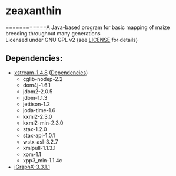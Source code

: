 # zeaxanthin
============A Java-based program for basic mapping of maize breeding throughout many generations  
Licensed under GNU GPL v2 (see [LICENSE](https://github.com/oceaquaris/zeaxanthin/blob/master/LICENSE) for details)
## Dependencies:
* [xstream-1.4.8](http://x-stream.github.io/)  ([Dependencies](http://repo1.maven.org/maven2/com/thoughtworks/xstream/xstream-distribution/1.4.8/xstream-distribution-1.4.8-bin.zip))  
  * cglib-nodep-2.2  
  * dom4j-1.6.1  
  * jdom2-2.0.5  
  * jdom-1.1.3  
  * jettison-1.2  
  * joda-time-1.6  
  * kxml2-2.3.0  
  * kxml2-min-2.3.0  
  * stax-1.2.0  
  * stax-api-1.0.1  
  * wstx-asl-3.2.7  
  * xmlpull-1.1.3.1  
  * xom-1.1  
  * xpp3_min-1.1.4c  
* [jGraphX-3.3.1.1](https://github.com/jgraph/jgraphx)  
